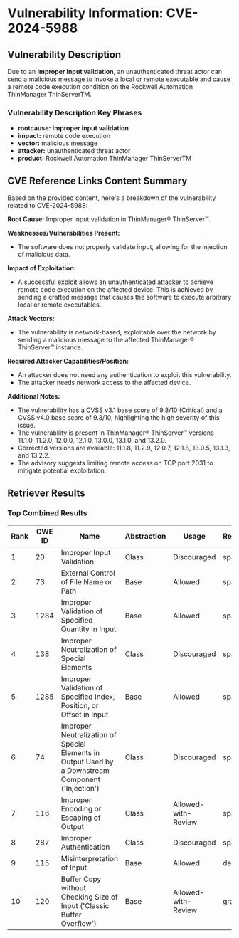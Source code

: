 # Vulnerability Information: CVE-2024-5988

## Vulnerability Description
Due to an **improper input validation**, an unauthenticated threat actor can send a malicious message to invoke a local or remote executable and cause a remote code execution condition on the Rockwell Automation ThinManager ThinServerTM.

### Vulnerability Description Key Phrases
- **rootcause:** **improper input validation**
- **impact:** remote code execution
- **vector:** malicious message
- **attacker:** unauthenticated threat actor
- **product:** Rockwell Automation ThinManager ThinServerTM

## CVE Reference Links Content Summary
Based on the provided content, here's a breakdown of the vulnerability related to CVE-2024-5988:

**Root Cause:** Improper input validation in ThinManager® ThinServer™.

**Weaknesses/Vulnerabilities Present:**
- The software does not properly validate input, allowing for the injection of malicious data.

**Impact of Exploitation:**
- A successful exploit allows an unauthenticated attacker to achieve remote code execution on the affected device. This is achieved by sending a crafted message that causes the software to execute arbitrary local or remote executables.

**Attack Vectors:**
- The vulnerability is network-based, exploitable over the network by sending a malicious message to the affected ThinManager® ThinServer™ instance.

**Required Attacker Capabilities/Position:**
- An attacker does not need any authentication to exploit this vulnerability.
- The attacker needs network access to the affected device.

**Additional Notes:**
- The vulnerability has a CVSS v3.1 base score of 9.8/10 (Critical) and a CVSS v4.0 base score of 9.3/10, highlighting the high severity of this issue.
- The vulnerability is present in ThinManager® ThinServer™ versions 11.1.0, 11.2.0, 12.0.0, 12.1.0, 13.0.0, 13.1.0, and 13.2.0.
- Corrected versions are available: 11.1.8, 11.2.9, 12.0.7, 12.1.8, 13.0.5, 13.1.3, and 13.2.2.
- The advisory suggests limiting remote access on TCP port 2031 to mitigate potential exploitation.

## Retriever Results

### Top Combined Results

| Rank | CWE ID | Name | Abstraction | Usage  | Retrievers | Individual Scores |
|------|--------|------|-------------|-------|------------|-------------------|
| 1 | 20 | Improper Input Validation | Class | Discouraged | sparse | 0.227 |
| 2 | 73 | External Control of File Name or Path | Base | Allowed | sparse | 0.218 |
| 3 | 1284 | Improper Validation of Specified Quantity in Input | Base | Allowed | sparse | 0.213 |
| 4 | 138 | Improper Neutralization of Special Elements | Class | Discouraged | sparse | 0.202 |
| 5 | 1285 | Improper Validation of Specified Index, Position, or Offset in Input | Base | Allowed | sparse | 0.201 |
| 6 | 74 | Improper Neutralization of Special Elements in Output Used by a Downstream Component ('Injection') | Class | Discouraged | sparse | 0.200 |
| 7 | 116 | Improper Encoding or Escaping of Output | Class | Allowed-with-Review | sparse | 0.200 |
| 8 | 287 | Improper Authentication | Class | Discouraged | sparse | 0.199 |
| 9 | 115 | Misinterpretation of Input | Base | Allowed | dense | 0.537 |
| 10 | 120 | Buffer Copy without Checking Size of Input ('Classic Buffer Overflow') | Base | Allowed-with-Review | graph | 0.002 |

